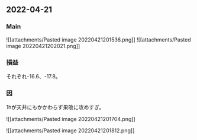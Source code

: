 ## 2022-04-21
### Main
![[attachments/Pasted image 20220421201536.png]]
![[attachments/Pasted image 20220421202021.png]]
### 損益
それぞれ-16.6、-17.8。
### 因
1hが天井にもかかわらず果敢に攻めすぎ。

![[attachments/Pasted image 20220421201704.png]]

![[attachments/Pasted image 20220421201812.png]]